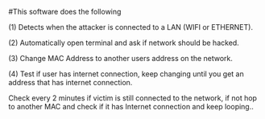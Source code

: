 #This software does the following

(1) Detects when the attacker is connected to a LAN (WIFI or ETHERNET).

(2) Automatically open terminal and ask if network should be hacked.

(3) Change MAC Address to another users address on the network.

(4) Test if user has internet connection, keep changing until you get an address that has internet connection.

Check every 2 minutes if victim is still connected to the network, if not hop to another MAC and check if it has Internet connection and keep looping..

